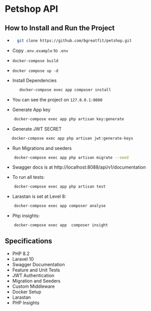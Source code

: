 # Petshop API

## How to Install and Run the Project

- ```bash
    git clone https://github.com/bgreatfit/petshop.git
    ```
- Copy ```.env.example``` to ```.env```
- ```docker-compose build```
- ```docker compose up -d```
- Install Dependencies 
  ```bash
     docker-compose exec app composer install
  ```
- You can see the project on ```127.0.0.1:8080```

- Generate App key
```bash
    docker-compose exec app php artisan key:generate
```

- Generate JWT SECRET
```bash
   docker-compose exec app php artisan jwt:generate-keys
```

- Run Migrations and seeders
```bash
    docker-compose exec app php artisan migrate --seed
```

- Swagger docs is at http://localhost:8088/api/v1/documentation

- To run all tests:
```bash
    docker-compose exec app php artisan test
```

- Larastan is set at Level 8:
```bash
    docker-compose exec app composer analyse 
```
- Php insights:
```bash
    docker-compose exec app  composer insight
```
## Specifications
- PHP 8.2
- Laravel 10
- Swagger Documentation
- Feature and Unit Tests
- JWT Authentication
- Migration and Seeders
- Custom Middleware
- Docker Setup
- Larastan
- PHP Insights
